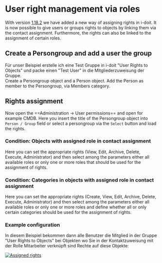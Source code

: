 # User right management via roles

With version [1.18.2](../../version-history/release-notes/release-notes-1.18/release-notes-1.18.2.md) we have added a new way of assigning rights in i-doit. It is now possible to give users or groups rights to objects by linking them via the contact assignment. Furthermore, the rights can also be linked to the assignment of certain roles.

## Create a Persongroup and add a user the group

Für unser Beispiel erstelle ich eine Test Gruppe in i-doit "User Rights to Objects" und packe einen "Test User" in die Mitgliederzuweisung der Gruppe.<br>
Create a Persongroup object and a Person object. Add the Person as member to the Persongroup, via Members category.

## Rights assignment

Now open the ==Administration -> User permissions== and open for example CMDB. Here you insert the title of the Persongroup object into `Person / Group` field or select a persongroup via the `Select` button and load the rights.<br>

### Condition: Objects with assigned role in contact assignment

Here you can set the appropriate rights (View, Edit, Archive, Delete, Execute, Administrator) and then select among the parameters either all available roles or only one or more roles that should be used for the assignment of rights.

### Condition: Categories in objects with assigned role in contact assignment

Here you can set the appropriate rights (Create, View, Edit, Archive, Delete, Execute, Administrator) and then select among the parameters either all available roles or only one or more roles and define whether all or only certain categories should be used for the assignment of rights.

### Example configuration

In diesem Beispiel bekommen dann alle Benutzer die Mitglied in der Gruppe "User Rights to Objects" bei Objekten wo Sie in der Kontaktzuweisung mit der Rolle Mitarbeiter verknüpft sind Rechte auf diese Objekte:

[![Assigned rights](../../assets/images/en/efficient-documentation/rights-management/user-right-management-via-roles/1-urmvr.png)](../../assets/images/en/efficient-documentation/rights-management/user-right-management-via-roles/1-urmvr.png)
